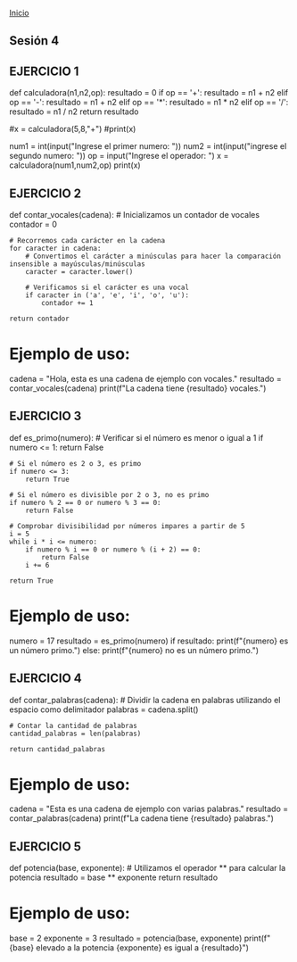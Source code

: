 <!-- No borrar o modificar -->
[Inicio](./index.md)

## Sesión 4

## EJERCICIO 1 ##

def calculadora(n1,n2,op):
    resultado = 0
    if op == '+':
        resultado = n1 + n2
    elif op == '-':
        resultado = n1 + n2
    elif op == '*':
        resultado = n1 * n2
    elif op == '/':
        resultado = n1 / n2
    return resultado

#x = calculadora(5,8,"+")
#print(x)

num1 = int(input("Ingrese el primer numero: "))
num2 = int(input("ingrese el segundo numero: "))
op = input("Ingrese el operador: ")
x = calculadora(num1,num2,op)
print(x)

## EJERCICIO 2 ##

def contar_vocales(cadena):
    # Inicializamos un contador de vocales
    contador = 0
    
    # Recorremos cada carácter en la cadena
    for caracter in cadena:
        # Convertimos el carácter a minúsculas para hacer la comparación insensible a mayúsculas/minúsculas
        caracter = caracter.lower()
        
        # Verificamos si el carácter es una vocal
        if caracter in ('a', 'e', 'i', 'o', 'u'):
            contador += 1
    
    return contador

# Ejemplo de uso:
cadena = "Hola, esta es una cadena de ejemplo con vocales."
resultado = contar_vocales(cadena)
print(f"La cadena tiene {resultado} vocales.")

## EJERCICIO 3 ##

def es_primo(numero):
    # Verificar si el número es menor o igual a 1
    if numero <= 1:
        return False
    
    # Si el número es 2 o 3, es primo
    if numero <= 3:
        return True
    
    # Si el número es divisible por 2 o 3, no es primo
    if numero % 2 == 0 or numero % 3 == 0:
        return False
    
    # Comprobar divisibilidad por números impares a partir de 5
    i = 5
    while i * i <= numero:
        if numero % i == 0 or numero % (i + 2) == 0:
            return False
        i += 6
    
    return True

# Ejemplo de uso:
numero = 17
resultado = es_primo(numero)
if resultado:
    print(f"{numero} es un número primo.")
else:
    print(f"{numero} no es un número primo.")

## EJERCICIO 4 ##

def contar_palabras(cadena):
    # Dividir la cadena en palabras utilizando el espacio como delimitador
    palabras = cadena.split()
    
    # Contar la cantidad de palabras
    cantidad_palabras = len(palabras)
    
    return cantidad_palabras

# Ejemplo de uso:
cadena = "Esta es una cadena de ejemplo con varias palabras."
resultado = contar_palabras(cadena)
print(f"La cadena tiene {resultado} palabras.")

## EJERCICIO 5 ##

def potencia(base, exponente):
    # Utilizamos el operador ** para calcular la potencia
    resultado = base ** exponente
    return resultado

# Ejemplo de uso:
base = 2
exponente = 3
resultado = potencia(base, exponente)
print(f"{base} elevado a la potencia {exponente} es igual a {resultado}")

   
<!-- Su documentación aquí -->






